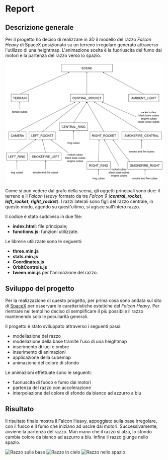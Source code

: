 # Report 
## Descrizione generale
Per il progetto ho deciso di realizzare in 3D il modello del razzo *Falcon Heavy* di SpaceX posizionato su un terreno irregolare generato attraverso l'utilizzo di una heightmap. L'animazione scelta è la fuoriuscita del fumo dai motori e la partenza del razzo verso lo spazio. 

![Scene graph](/resources/scene_graph.jpeg)

Come si può vedere dal grafo della scena, gli oggetti principali sono due: il terreno e il *Falcon Heavy* formato da tre *Falcon 9* (***central_rocket***, ***left_rocket***, ***right_rocket***). I razzi laterali sono figli del razzo centrale, in questo modo, agendo su quest'ultimo, si agisce sull'intero razzo.  

Il codice è stato suddiviso in due file: 

- **index.html**: file principale;
- **functions.js**: funzioni utilizzate.

Le librerie utilizzate sono le seguenti:

- **three.min.js**
- **stats.min.js**
- **Coordinates.js**
- **OrbitControls.js**
- **tween.min.js** per l'animazione del razzo.

## Sviluppo del progetto
Per la realizzazione di questo progetto, per prima cosa sono andata sul sito di [SpaceX](http://www.spacex.com/falcon-heavy) per osservare le caratteristiche estetiche del *Falcon Heavy*. Per rientrare nei tempi ho deciso di semplificare il più possibile il razzo mantenendo solo le peculiarità generali. 

Il progetto è stato sviluppato attraverso i seguenti passi: 

- modellazione del razzo 
- modellazione della base tramite l'uso di una heightmap
- inserimento di luci e ombre
- inserimento di animazioni
- applicazione della cubemap
- animazione del colore di sfondo

Le animazioni effettuate sono le seguenti: 

- fuoriuscita di fuoco e fumo dai motori
- partenza del razzo con accelerazione 
- interpolazione del colore di sfondo da bianco ad azzurro a blu


## Risultato
Il risultato finale mostra il Falcon Heavy, appoggiato sulla base irregolare, con il fuoco e il fumo che iniziano ad uscire dai motori. Successivamente, avviene la partenza del razzo. Man mano che il razzo si alza, lo sfondo cambia colore da bianco ad azzurro a blu. Infine il razzo giunge nello spazio.

![Razzo sulla base](/resources/base.png)
![Razzo in cielo](/resources/sky.png)
![Razzo nello spazio](/resources/space.png) 